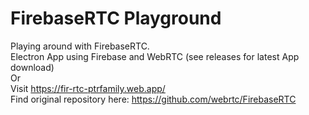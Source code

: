 # FirebaseRTC Playground
Playing around with FirebaseRTC. 
<br>
Electron App using Firebase and WebRTC (see releases for latest App download) 
<br>
Or
<br>
Visit https://fir-rtc-ptrfamily.web.app/
<br>
Find original repository here: https://github.com/webrtc/FirebaseRTC
